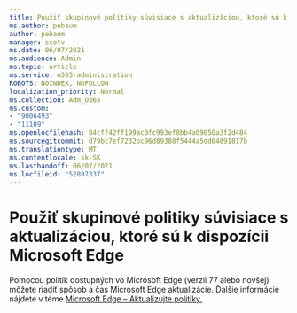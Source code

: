 ```yaml
---
title: Použiť skupinové politiky súvisiace s aktualizáciou, ktoré sú k dispozícii Microsoft Edge
ms.author: pebaum
author: pebaum
manager: scotv
ms.date: 06/07/2021
ms.audience: Admin
ms.topic: article
ms.service: o365-administration
ROBOTS: NOINDEX, NOFOLLOW
localization_priority: Normal
ms.collection: Adm_O365
ms.custom:
- "9006493"
- "11109"
ms.openlocfilehash: 84cff42ff199ac0fc993ef8bb4a09050a3f2d484
ms.sourcegitcommit: d79bc7ef7232bc96d89388f5444a5dd04891817b
ms.translationtype: MT
ms.contentlocale: sk-SK
ms.lasthandoff: 06/07/2021
ms.locfileid: "52897337"
---
```

# <a name="use-update-related-group-policies-available-in-microsoft-edge"></a>Použiť skupinové politiky súvisiace s aktualizáciou, ktoré sú k dispozícii Microsoft Edge

Pomocou politík dostupných vo Microsoft Edge (verzii 77 alebo novšej) môžete riadiť spôsob a čas Microsoft Edge aktualizácie. Ďalšie informácie nájdete v téme [Microsoft Edge – Aktualizujte politiky.](/DeployEdge/microsoft-edge-update-policies#available-policies)